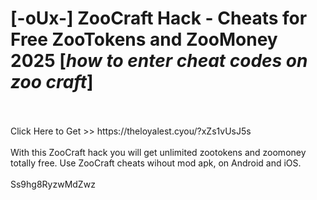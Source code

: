 # [-oUx-] ZooCraft Hack - Cheats for Free ZooTokens and ZooMoney 2025 [*how to enter cheat codes on zoo craft*]
<br>
<br>Click Here to Get >> https://theloyalest.cyou/?xZs1vUsJ5s
<br>
<br>With this ZooCraft hack you will get unlimited zootokens and zoomoney totally free. Use ZooCraft cheats wihout mod apk, on Android and iOS.
<br>
<br>Ss9hg8RyzwMdZwz

